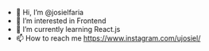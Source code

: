 - 👋 Hi, I’m @josielfaria
- 👀 I’m interested in Frontend
- 🌱 I’m currently learning React.js
- 📫 How to reach me https://www.instagram.com/ujosiel/

<!---
josielfaria/josielfaria is a ✨ special ✨ repository because its `README.md` (this file) appears on your GitHub profile.
You can click the Preview link to take a look at your changes.
--->
